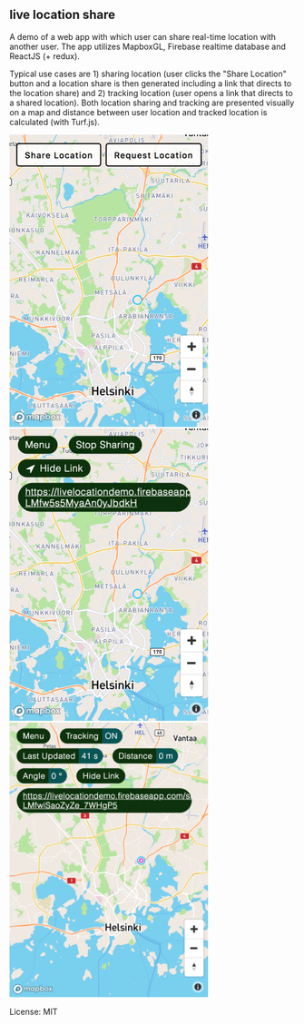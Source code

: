 ## live location share

A demo of a web app with which user can share real-time location with another user. The app utilizes MapboxGL, Firebase realtime database and ReactJS (+ redux). 

Typical use cases are 1) sharing location (user clicks the "Share Location" button and a location share is then generated including a link that directs to the location share) and 2) tracking location (user opens a link that directs to a shared location). Both location sharing and tracking are presented visually on a map and distance between user location and tracked location is calculated (with Turf.js). 

<img src="images/menu.png" width="350">
<img src="images/share.png" width="350">
<img src="images/track.png" width="350">

License: MIT
